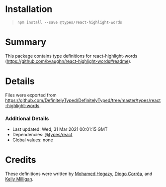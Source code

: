 # Installation
> `npm install --save @types/react-highlight-words`

# Summary
This package contains type definitions for react-highlight-words (https://github.com/bvaughn/react-highlight-words#readme).

# Details
Files were exported from https://github.com/DefinitelyTyped/DefinitelyTyped/tree/master/types/react-highlight-words.

### Additional Details
 * Last updated: Wed, 31 Mar 2021 00:01:15 GMT
 * Dependencies: [@types/react](https://npmjs.com/package/@types/react)
 * Global values: none

# Credits
These definitions were written by [Mohamed Hegazy](https://github.com/mhegazy), [Diogo Corrêa](https://github.com/diogodca), and [Kelly Milligan](https://github.com/kellyrmilligan).
